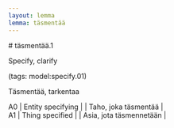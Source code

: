 ```yaml
---
layout: lemma
lemma: täsmentää
---
```


<div class="sense">
# <span class="sensename">täsmentää.1</span>

<span class="description">Specify, clarify</span>

(tags: model:specify.01)

<span class="description">Täsmentää, tarkentaa</span>

A0 | Entity specifying |   | Taho, joka täsmentää |  
A1 | Thing specified |   | Asia, jota täsmennetään |  

</div>

